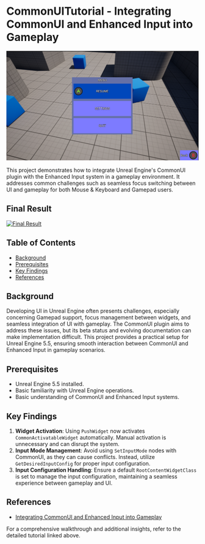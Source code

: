 # CommonUITutorial - Integrating CommonUI and Enhanced Input into Gameplay

![Final outcome](Images/Image.png)

This project demonstrates how to integrate Unreal Engine's CommonUI plugin with the Enhanced Input system in a gameplay environment. It addresses common challenges such as seamless focus switching between UI and gameplay for both Mouse & Keyboard and Gamepad users.

## Final Result

[![Final Result](https://img.youtube.com/vi/_KT32d0rtJw/0.jpg)](https://www.youtube.com/watch?v=_KT32d0rtJw)

## Table of Contents

- [Background](#background)
- [Prerequisites](#prerequisites)
- [Key Findings](#key-findings)
- [References](#references)

## Background

Developing UI in Unreal Engine often presents challenges, especially concerning Gamepad support, focus management between widgets, and seamless integration of UI with gameplay. The CommonUI plugin aims to address these issues, but its beta status and evolving documentation can make implementation difficult. This project provides a practical setup for Unreal Engine 5.5, ensuring smooth interaction between CommonUI and Enhanced Input in gameplay scenarios.

## Prerequisites

- Unreal Engine 5.5 installed.
- Basic familiarity with Unreal Engine operations.
- Basic understanding of CommonUI and Enhanced Input systems.

## Key Findings

1. **Widget Activation**: Using `PushWidget` now activates `CommonActivatableWidget` automatically. Manual activation is unnecessary and can disrupt the system.
2. **Input Mode Management**: Avoid using `SetInputMode` nodes with CommonUI, as they can cause conflicts. Instead, utilize `GetDesiredInputConfig` for proper input configuration.
3. **Input Configuration Handling**: Ensure a default `RootContentWidgetClass` is set to manage the input configuration, maintaining a seamless experience between gameplay and UI.

## References

- [Integrating CommonUI and Enhanced Input into Gameplay](https://zimadev.ghost.io/intermediate-integrating-commonui-and-enhanced-input-in-gameplay/)

For a comprehensive walkthrough and additional insights, refer to the detailed tutorial linked above.
